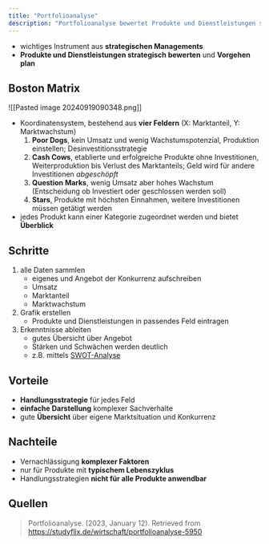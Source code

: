 ```yaml
---
title: "Portfolioanalyse"
description: "Portfolioanalyse bewertet Produkte und Dienstleistungen strategisch, um Vorgehensweisen zu planen. Die Boston Matrix teilt Produkte in Kategorien wie Cash Cows und Stars ein. Sie bietet eine einfache Übersicht über Marktpositionen und Konkurrenz."
---
```


- wichtiges Instrument aus **strategischen Managements**
- **Produkte und Dienstleistungen strategisch bewerten** und **Vorgehen plan**

## Boston Matrix
![[Pasted image 20240919090348.png]]
- Koordinatensystem, bestehend aus **vier Feldern** (X: Marktanteil, Y: Marktwachstum)
	1. **Poor Dogs**, kein Umsatz und wenig Wachstumspotenzial, Produktion einstellen; Desinvestitionsstrategie
	2. **Cash Cows**, etablierte und erfolgreiche Produkte ohne Investitionen, Weiterproduktion bis Verlust des Marktanteils; Geld wird für andere Investitionen *abgeschöpft*
	3. **Question Marks**, wenig Umsatz aber hohes Wachstum (Entscheidung ob Investiert oder geschlossen werden soll)
	4. **Stars**, Produkte mit höchsten Einnahmen, weitere Investitionen müssen getätigt werden
- jedes Produkt kann einer Kategorie zugeordnet werden und bietet **Überblick**

## Schritte
1. alle Daten sammlen
	- eigenes und Angebot der Konkurrenz aufschreiben
	- Umsatz
	- Marktanteil
	- Marktwachstum
2. Grafik erstellen
	- Produkte und Dienstleistungen in passendes Feld eintragen
3. Erkenntnisse ableiten
	- gutes Übersicht über Angebot
	- Stärken und Schwächen werden deutlich
	- z.B. mittels [SWOT-Analyse](/open-fidup/lerninhalte/swot-analyse)

## Vorteile
- **Handlungsstrategie** für jedes Feld
- **einfache Darstellung** komplexer Sachverhalte
- gute **Übersicht** über eigene Marktsituation und Konkurrenz

## Nachteile
- Vernachlässigung **komplexer Faktoren**
- nur für Produkte mit **typischem Lebenszyklus**
- Handlungsstrategien **nicht für alle Produkte anwendbar**

## Quellen

> Portfolioanalyse. (2023, January 12). Retrieved from https://studyflix.de/wirtschaft/portfolioanalyse-5950